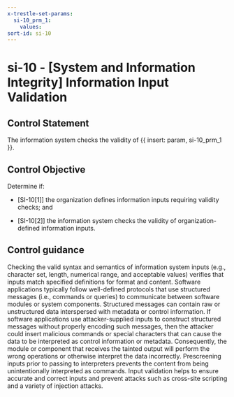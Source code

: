 ```yaml
---
x-trestle-set-params:
  si-10_prm_1:
    values:
sort-id: si-10
---
```


# si-10 - \[System and Information Integrity\] Information Input Validation

## Control Statement

The information system checks the validity of {{ insert: param, si-10_prm_1 }}.

## Control Objective

Determine if:

- \[SI-10[1]\] the organization defines information inputs requiring validity checks; and

- \[SI-10[2]\] the information system checks the validity of organization-defined information inputs.

## Control guidance

Checking the valid syntax and semantics of information system inputs (e.g., character set, length, numerical range, and acceptable values) verifies that inputs match specified definitions for format and content. Software applications typically follow well-defined protocols that use structured messages (i.e., commands or queries) to communicate between software modules or system components. Structured messages can contain raw or unstructured data interspersed with metadata or control information. If software applications use attacker-supplied inputs to construct structured messages without properly encoding such messages, then the attacker could insert malicious commands or special characters that can cause the data to be interpreted as control information or metadata. Consequently, the module or component that receives the tainted output will perform the wrong operations or otherwise interpret the data incorrectly. Prescreening inputs prior to passing to interpreters prevents the content from being unintentionally interpreted as commands. Input validation helps to ensure accurate and correct inputs and prevent attacks such as cross-site scripting and a variety of injection attacks.

